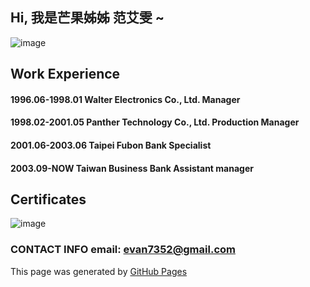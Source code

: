 ## Hi, 我是芒果姊姊 范艾雯 ~

![image](https://github.com/user-attachments/assets/f54da0ed-c6e5-4fe9-af96-42f140cb0ff3)

## Work Experience
#### 1996.06-1998.01 Walter Electronics Co., Ltd.  Manager
#### 1998.02-2001.05 Panther Technology Co., Ltd.  Production Manager
#### 2001.06-2003.06 Taipei Fubon Bank             Specialist
#### 2003.09-NOW     Taiwan Business Bank          Assistant manager

## Certificates
![image](https://github.com/user-attachments/assets/618fd4e1-ffb4-41b8-8b4d-a613cf3b719a)


### CONTACT INFO email: evan7352@gmail.com
This page was generated by [GitHub Pages](https://pages.github.com/)
